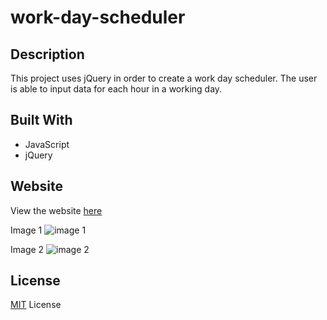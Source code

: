 # work-day-scheduler

## Description

This project uses jQuery in order to create a work day scheduler. The user is able to input data for each hour in a working day.

## Built With

- JavaScript
- jQuery

## Website

View the website [here](https://bhayes11.github.io/work-day-scheduler/)

Image 1 ![image 1](/assets/first.jpg)

Image 2 ![image 2](/assets/second.jpg)

## License

[MIT](https://choosealicense.com/licenses/mit/#) License
